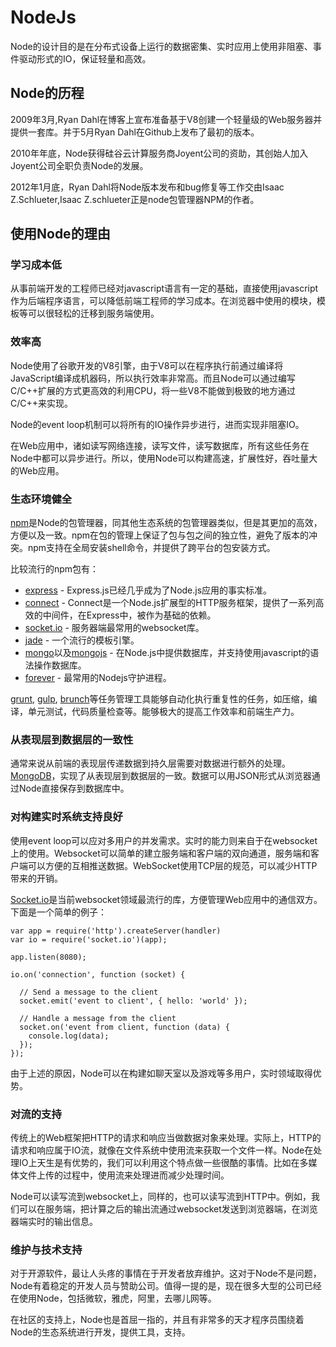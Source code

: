 # NodeJs

Node的设计目的是在分布式设备上运行的数据密集、实时应用上使用非阻塞、事件驱动形式的IO，保证轻量和高效。

## Node的历程

2009年3月,Ryan Dahl在博客上宣布准备基于V8创建一个轻量级的Web服务器并提供一套库。并于5月Ryan Dahl在Github上发布了最初的版本。

2010年年底，Node获得硅谷云计算服务商Joyent公司的资助，其创始人加入Joyent公司全职负责Node的发展。

2012年1月底，Ryan Dahl将Node版本发布和bug修复等工作交由Isaac Z.Schlueter,Isaac Z.schlueter正是node包管理器NPM的作者。

## 使用Node的理由

### 学习成本低

从事前端开发的工程师已经对javascript语言有一定的基础，直接使用javascript作为后端程序语言，可以降低前端工程师的学习成本。在浏览器中使用的模块，模板等可以很轻松的迁移到服务端使用。

### 效率高

Node使用了谷歌开发的V8引擎，由于V8可以在程序执行前通过编译将JavaScript编译成机器码，所以执行效率非常高。而且Node可以通过编写C/C++扩展的方式更高效的利用CPU，将一些V8不能做到极致的地方通过C/C++来实现。

Node的event loop机制可以将所有的IO操作异步进行，进而实现非阻塞IO。

在Web应用中，诸如读写网络连接，读写文件，读写数据库，所有这些任务在Node中都可以异步进行。所以，使用Node可以构建高速，扩展性好，吞吐量大的Web应用。

### 生态环境健全

[npm](https://www.npmjs.org/)是Node的包管理器，同其他生态系统的包管理器类似，但是其更加的高效，方便以及一致。npm在包的管理上保证了包与包之间的独立性，避免了版本的冲突。npm支持在全局安装shell命令，并提供了跨平台的包安装方式。

比较流行的npm包有：

+ [express](http://expressjs.com/) - Express.js已经几乎成为了Node.js应用的事实标准。
+ [connect](http://www.senchalabs.org/connect/) - Connect是一个Node.js扩展型的HTTP服务框架，提供了一系列高效的中间件，在Express中，被作为基础的依赖。
+ [socket.io](http://socket.io/) - 服务器端最常用的websocket库。
+ [jade](http://jade-lang.com/) - 一个流行的模板引擎。
+ [mongo](https://npmjs.org/package/mongodb)以及[mongojs](https://github.com/gett/mongojs) - 在Node.js中提供数据库，并支持使用javascript的语法操作数据库。
+ [forever](https://npmjs.org/package/forever) - 最常用的Nodejs守护进程。


[grunt](http://gruntjs.com/), [gulp](http://gulpjs.com/), [brunch](http://brunch.io/)等任务管理工具能够自动化执行重复性的任务，如压缩，编译，单元测试，代码质量检查等。能够极大的提高工作效率和前端生产力。

### 从表现层到数据层的一致性

通常来说从前端的表现层传递数据到持久层需要对数据进行额外的处理。[MongoDB](http://www.mongodb.org/)，实现了从表现层到数据层的一致。数据可以用JSON形式从浏览器通过Node直接保存到数据库中。 

### 对构建实时系统支持良好

使用event loop可以应对多用户的并发需求。实时的能力则来自于在websocket上的使用。Websocket可以简单的建立服务端和客户端的双向通道，服务端和客户端可以方便的互相推送数据。WebSocket使用TCP层的规范，可以减少HTTP带来的开销。

[Socket.io](http://socket.io/)是当前websocket领域最流行的库，方便管理Web应用中的通信双方。下面是一个简单的例子：

```
var app = require('http').createServer(handler)
var io = require('socket.io')(app);

app.listen(8080);

io.on('connection', function (socket) {
  
  // Send a message to the client
  socket.emit('event to client', { hello: 'world' });

  // Handle a message from the client
  socket.on('event from client, function (data) {
    console.log(data);
  });
});
```

由于上述的原因，Node可以在构建如聊天室以及游戏等多用户，实时领域取得优势。

### 对流的支持

传统上的Web框架把HTTP的请求和响应当做数据对象来处理。实际上，HTTP的请求和响应属于IO流，就像在文件系统中使用流来获取一个文件一样。Node在处理IO上天生是有优势的，我们可以利用这个特点做一些很酷的事情。比如在多媒体文件上传的过程中，使用流来处理进而减少处理时间。

Node可以读写流到websocket上，同样的，也可以读写流到HTTP中。例如，我们可以在服务端，把计算之后的输出流通过websocket发送到浏览器端，在浏览器端实时的输出信息。

### 维护与技术支持

对于开源软件，最让人头疼的事情在于开发者放弃维护。这对于Node不是问题，Node有着稳定的开发人员与赞助公司。值得一提的是，现在很多大型的公司已经在使用Node，包括微软，雅虎，阿里，去哪儿网等。

在社区的支持上，Node也是首屈一指的，并且有非常多的天才程序员围绕着Node的生态系统进行开发，提供工具，支持。
